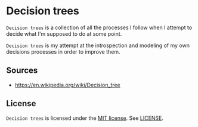 # Decision trees

`Decision trees` is a collection of all the processes I follow when I attempt to decide what I'm supposed to do at some point.

`Decision trees` is my attempt at the introspection and modeling of my own decisions processes in order to improve them.

## Sources

* https://en.wikipedia.org/wiki/Decision_tree

## License

`Decision trees` is licensed under the [MIT license](http://choosealicense.com/licenses/mit/). See [LICENSE](LICENSE).